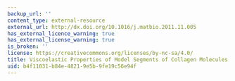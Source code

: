 ```yaml
---
backup_url: ''
content_type: external-resource
external_url: http://dx.doi.org/10.1016/j.matbio.2011.11.005
has_external_licence_warning: true
has_external_license_warning: true
is_broken: ''
license: https://creativecommons.org/licenses/by-nc-sa/4.0/
title: Viscoelastic Properties of Model Segments of Collagen Molecules
uid: b4f11031-b84e-4821-9e5b-9fe19c56e94f
---
```

